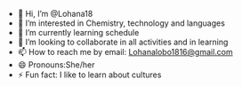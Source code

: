 - 👋 Hi, I’m @Lohana18
- 👀 I’m interested in Chemistry, technology and languages 
- 🌱 I’m currently learning schedule  
- 💞️ I’m looking to collaborate in all activities and in learning  
- 📫 How to reach me by email: Lohanalobo1816@gmail.com  
- 😄 Pronouns:She/her 
- ⚡ Fun fact: I like to learn about cultures  

<!---
Lohana18/Lohana18 is a ✨ special ✨ repository because its `README.md` (this file) appears on your GitHub profile.
You can click the Preview link to take a look at your changes.
--->
